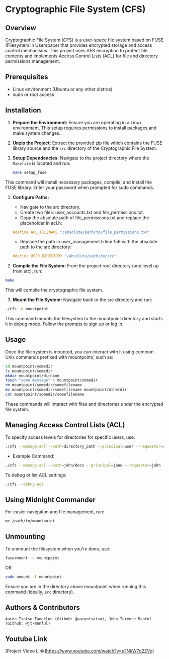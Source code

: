 # Cryptographic File System (CFS)

## Overview

Cryptographic File System (CFS) is a user-space file system based on FUSE (Filesystem in Userspace) that provides encrypted storage and access control mechanisms. This project uses AES encryption to protect file contents and implements Access Control Lists (ACL) for file and directory permissions management.

## Prerequisites

- Linux environment (Ubuntu or any other distros)
- sudo or root access

## Installation

1. **Prepare the Environment:**
   Ensure you are operating in a Linux environment. This setup requires permissions to install packages and make system changes.

2. **Unzip the Project:**
   Extract the provided zip file which contains the FUSE library source and the `src` directory of the Cryptographic File System.

3. **Setup Dependencies:**
   Navigate to the project directory where the `Makefile` is located and run:
   ```bash
   make setup_fuse
   ```

This command will install necessary packages, compile, and install the FUSE library. Enter your password when prompted for sudo commands.

1. **Configure Paths:**
    - Navigate to the src directory.
    - Create two files: user_accounts.txt and file_permissions.txt.
    - Copy the absolute path of file_permissions.txt and replace the placeholder in acl.h:
    ```c
    #define ACL_FILENAME "/absolute/path/to/file_permissions.txt"
    ```
    - Replace the path in user_management.h line 159 with the absolute path to the src directory:
    ```c
    #define USER_DIRECTORY "/absolute/path/to/src"
    ```

2. **Compile the File System:**
From the project root directory (one level up from src), run:
```bash
make
```
This will compile the cryptographic file system.

3. **Mount the File System:**
Navigate back to the src directory and run:
```bash
./cfs -d mountpoint
```
This command mounts the filesystem to the mountpoint directory and starts it in debug mode. Follow the prompts to sign up or log in.

## Usage

Once the file system is mounted, you can interact with it using common Unix commands prefixed with mountpoint/, such as:

``` bash
cd mountpoint/somedir
ls mountpoint/somedir
mkdir mountpoint/dirname
touch "some message" > mountpoint/somedir
rm mountpoint/somedir/somefilename
mv mountpoint/somedir/somefilename mountpoint/otherdir
cat mountpoint/somedir/somefilename
```
These commands will interact with files and directories under the encrypted file system.

## Managing Access Control Lists (ACL)
To specify access levels for directories for specific users, use:
``` bash
./cfs --manage-acl --path=directory_path --principal=user --requestor=requesting_user --permissions=permission_level --type=allow_or_deny --action=add_or_remove
```

- Example Command:
``` bash
./cfs --manage-acl --path=john/docs --principal=jane --requestor=john --permissions=7 --type=1 --action=0
```
To debug or list ACL settings:
``` bash
./cfs --debug-acl
```

## Using Midnight Commander
For easier navigation and file management, run:
``` bash
mc /path/to/mountpoint
```

## Unmounting
To unmount the filesystem when you're done, use:
``` bash
fusermount -u mountpoint
```

OR

``` bash
sudo umount -l mountpoint
```
Ensure you are in the directory above mountpoint when running this command (ideally, ```src``` directory).

## Authors & Contributors
```
Aaron Tsatsu Tamakloe (Github: @aarontsatsu), John Terence Manful (Github: @jt-manful)
```

## Youtube Link
[Project Video Link]https://www.youtube.com/watch?v=sTNkW7d2ZVo)
